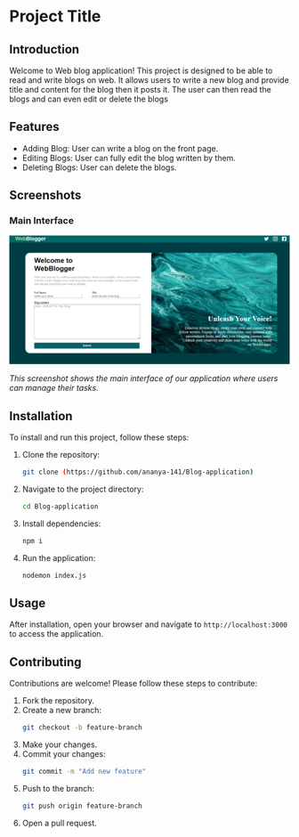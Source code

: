 # Project Title

## Introduction

Welcome to Web blog application! This project is designed to be able to read and write blogs on web. It allows users to write a new blog and provide title and content for the blog then it posts it.
The user can then read the blogs and can even edit or delete the blogs

## Features

- Adding Blog: User can write a blog on the front page.
- Editing Blogs: User can fully edit the blog written by them.
- Deleting Blogs: User can delete the blogs.

## Screenshots

### Main Interface

![Main Interface](https://github.com/ananya-141/Blog-application/blob/master/5.png)

*This screenshot shows the main interface of our application where users can manage their tasks.*


## Installation

To install and run this project, follow these steps:

1. Clone the repository:
    ```sh
    git clone (https://github.com/ananya-141/Blog-application)
    ```

2. Navigate to the project directory:
    ```sh
    cd Blog-application
    ```

3. Install dependencies:
    ```sh
    npm i
    ```

4. Run the application:
    ```sh
    nodemon index.js
    ```

## Usage

After installation, open your browser and navigate to `http://localhost:3000` to access the application. 

## Contributing

Contributions are welcome! Please follow these steps to contribute:

1. Fork the repository.
2. Create a new branch:
    ```sh
    git checkout -b feature-branch
    ```
3. Make your changes.
4. Commit your changes:
    ```sh
    git commit -m "Add new feature"
    ```
5. Push to the branch:
    ```sh
    git push origin feature-branch
    ```
6. Open a pull request.


